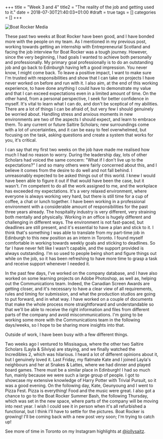 +++
title = "Week 3 and 4"
title2 = "The reality of the job and getting used to it."
date = 2018-07-30T21:40:03+01:00
#draft = true
tags = []
categories = []
+++

![Boat Rocker Media](../../imgs2/boat_rocker.jpg#mid)

These past two weeks at Boat Rocker have been good, and I have bonded more with the people on my team.
As I mentioned in my previous post, working towards getting an internship with Entrepreneurial Scotland and facing the job interview for Boat Rocker was a tough journey. However, since the very beginning, I had goals I wanted to achieve both personally and professionally.
My primary goal professionally is to do an outstanding job and go back to Edinburgh having left a good impression. You never know, I might come back. 
To leave a positive impact, I want to make sure I'm trusted with responsibilities and show that I can take on projects I have never worked on before and run with it. I also aim, at the end of this working experience, to have done anything I could have to demonstrate my value and that I can exceed expectations even in a limited amount of time.
On the other hand, from a personal perspective, I seek for better confidence in myself. It's vital to learn what I can do, and don't be sceptical of my abilities. There are a lot of things I can be afraid of, but very few I should genuinely be worried about.  Handling stress and anxious moments in new environments are two of the aspects I should expect, and learn to embrace them. To any current or future Saltire Scholars; new surroundings come with a lot of uncertainties, and it can be easy to feel overwhelmed, but focusing on the task, asking questions and create a system that works for you, it's critical.

I can say that my first two weeks on the job have made me realised how much I had no reason to worry. During the leadership day, lots of other Scholars had voiced the same concern: "What if I don't live up to the expectations?"
I and so many others were fairly concerned about this, and I believe it comes from the desire to do well and not fall behind. I unreasonably expected to be asked things out of this world. I knew I would have been able to figure it out if that would have been the case, but it wasn't. I'm competent to do all the work assigned to me, and the workplace has exceeded my expectations. It's a very relaxed environment, where everyone is always working very hard, but there is still time for a cup of coffee, a chat or lunch together.
I have been working in a professional environment with a considerable amount of responsibilities for the past three years already. The hospitality industry is very different, very straining both mentally and physically.
Working in an office is hugely different and challenging in different ways. The environment is not fast-paced, but deadlines are still present, and it's essential to have a plan and stick to it. I think that's something I was able to translate from my part-time job in Edinburgh to this new position as an intern in Toronto.
I found myself comfortable in working towards weekly goals and sticking to deadlines. So far I have never felt like I wasn't capable, and the support provided is always outstanding. I'm so used to people being short and figure things out while on the job, so it has been refreshing to have more time to grasp a task and receive support whenever I needed it.

In the past few days, I've worked on the company database, and I have also worked on some learning projects on Adobe Photoshop, as well as, helping out the Communications team. Indeed, the Canadian Screen Awards are getting closer, and it's necessary to have a clear view of all requirements, rules and timing for submission, and what the production studios are going to put forward, and in what way. I have worked on a couple of documents that make the whole process more straightforward and understandable so that we'll be able to receive the right information and files from different parts of the company and avoid miscommunications. I'm going to be working some more with the Communications team in the following days/weeks, so I hope to be sharing more insights into that.

Outside of work, I have been busy with a few different things.

Two weeks ago I ventured to Missisagua, where the other two Saltire Scholars (Layla & Silviya) are staying, and we finally watched the Incredibles 2, which was hilarious. I heard a lot of different opinions about it, but I genuinely loved it.
Last Friday, my flatmate Kate and I joined Layla's neighbours and her at Snakes & Lattes, where we had dinner and played board games. There must be a similar place in Edinburgh! I had so much fun, mainly because we were such a large group of people. I got to showcase my extensive knowledge of Harry Potter with Trivial Pursuit, so it was a good evening.
On the following day, Kate, Geunyoung and I went to Pizza Fest. Pizza is everything! Food and the music were great.
I also got a chance to go to the Boat Rocker Summer Bash, the following Thursday, which was set in the new space, where parts of the company will be moving into next year. I wish I could see it in person when it's all refurbished a functional, but I think I'll have to settle for the pictures. Boat Rocker is growing!
I'll be coming back with a new post very soon; I'm trying to catch up!

See more of time in Toronto on my Instagram highlights at [@jollysaitz](http://www.instagram.com/jollysaitz/).